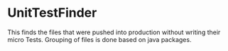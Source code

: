 # UnitTestFinder
This finds the files that were pushed into production without writing their micro Tests. Grouping of files is done based on java packages.
